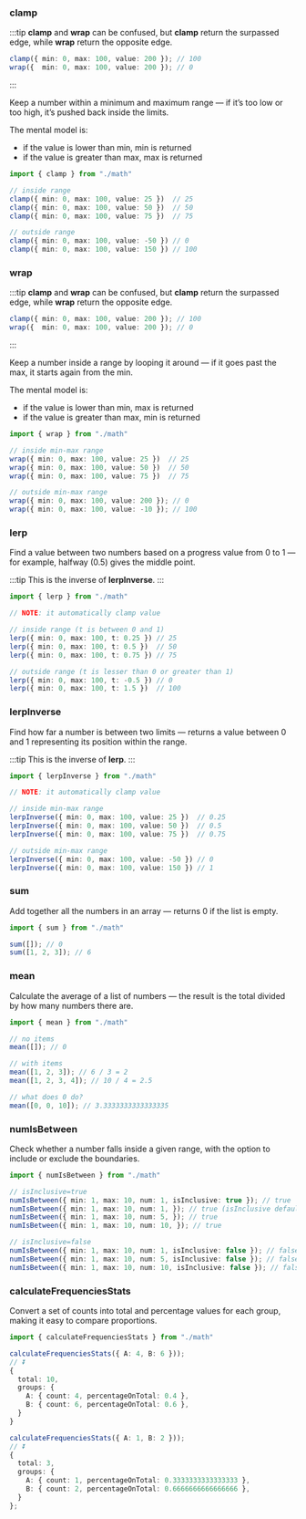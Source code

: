 ### clamp

:::tip
**clamp** and **wrap** can be confused, but **clamp** return the surpassed edge, while **wrap** return the opposite edge.
```ts
clamp({ min: 0, max: 100, value: 200 }); // 100
wrap({  min: 0, max: 100, value: 200 }); // 0
```
:::

Keep a number within a minimum and maximum range — if it’s too low or too high, it’s pushed back inside the limits.


The mental model is: 
- if the value is lower than min, min is returned
- if the value is greater than max, max is returned


```ts
import { clamp } from "./math"

// inside range
clamp({ min: 0, max: 100, value: 25 })  // 25
clamp({ min: 0, max: 100, value: 50 })  // 50
clamp({ min: 0, max: 100, value: 75 })  // 75

// outside range
clamp({ min: 0, max: 100, value: -50 }) // 0
clamp({ min: 0, max: 100, value: 150 }) // 100
```

### wrap

:::tip
**clamp** and **wrap** can be confused, but **clamp** return the surpassed edge, while **wrap** return the opposite edge.
```ts
clamp({ min: 0, max: 100, value: 200 }); // 100
wrap({  min: 0, max: 100, value: 200 }); // 0
```
:::

Keep a number inside a range by looping it around — if it goes past the max, it starts again from the min.  

The mental model is: 
- if the value is lower than min, max is returned
- if the value is greater than max, min is returned

```ts
import { wrap } from "./math"

// inside min-max range
wrap({ min: 0, max: 100, value: 25 })  // 25
wrap({ min: 0, max: 100, value: 50 })  // 50
wrap({ min: 0, max: 100, value: 75 })  // 75

// outside min-max range 
wrap({ min: 0, max: 100, value: 200 }); // 0
wrap({ min: 0, max: 100, value: -10 }); // 100
```

### lerp

Find a value between two numbers based on a progress value from 0 to 1 — for example, halfway (0.5) gives the middle point.

:::tip
This is the inverse of **lerpInverse**.
:::

```ts
import { lerp } from "./math"

// NOTE: it automatically clamp value

// inside range (t is between 0 and 1)
lerp({ min: 0, max: 100, t: 0.25 }) // 25
lerp({ min: 0, max: 100, t: 0.5 })  // 50
lerp({ min: 0, max: 100, t: 0.75 }) // 75

// outside range (t is lesser than 0 or greater than 1)
lerp({ min: 0, max: 100, t: -0.5 }) // 0
lerp({ min: 0, max: 100, t: 1.5 })  // 100
```

### lerpInverse

Find how far a number is between two limits — returns a value between 0 and 1 representing its position within the range.  

:::tip
This is the inverse of **lerp**.
:::

```ts
import { lerpInverse } from "./math"

// NOTE: it automatically clamp value

// inside min-max range
lerpInverse({ min: 0, max: 100, value: 25 })  // 0.25
lerpInverse({ min: 0, max: 100, value: 50 })  // 0.5
lerpInverse({ min: 0, max: 100, value: 75 })  // 0.75

// outside min-max range
lerpInverse({ min: 0, max: 100, value: -50 }) // 0
lerpInverse({ min: 0, max: 100, value: 150 }) // 1
```

### sum

Add together all the numbers in an array — returns 0 if the list is empty.

```ts
import { sum } from "./math"

sum([]); // 0
sum([1, 2, 3]); // 6
```

### mean

Calculate the average of a list of numbers — the result is the total divided by how many numbers there are.

```ts
import { mean } from "./math" 

// no items
mean([]); // 0

// with items
mean([1, 2, 3]); // 6 / 3 = 2
mean([1, 2, 3, 4]); // 10 / 4 = 2.5

// what does 0 do?
mean([0, 0, 10]); // 3.3333333333333335
```

### numIsBetween

Check whether a number falls inside a given range, with the option to include or exclude the boundaries.

```ts
import { numIsBetween } from "./math"

// isInclusive=true
numIsBetween({ min: 1, max: 10, num: 1, isInclusive: true }); // true
numIsBetween({ min: 1, max: 10, num: 1, }); // true (isInclusive defaults to true)
numIsBetween({ min: 1, max: 10, num: 5, }); // true
numIsBetween({ min: 1, max: 10, num: 10, }); // true

// isInclusive=false
numIsBetween({ min: 1, max: 10, num: 1, isInclusive: false }); // false
numIsBetween({ min: 1, max: 10, num: 5, isInclusive: false }); // false
numIsBetween({ min: 1, max: 10, num: 10, isInclusive: false }); // false
```

### calculateFrequenciesStats

Convert a set of counts into total and percentage values for each group, making it easy to compare proportions.

```ts
import { calculateFrequenciesStats } from "./math"

calculateFrequenciesStats({ A: 4, B: 6 }));
// ⏬
{
  total: 10,
  groups: {
    A: { count: 4, percentageOnTotal: 0.4 },
    B: { count: 6, percentageOnTotal: 0.6 },
  }
}

calculateFrequenciesStats({ A: 1, B: 2 }));
// ⏬
{
  total: 3,
  groups: {
    A: { count: 1, percentageOnTotal: 0.3333333333333333 },
    B: { count: 2, percentageOnTotal: 0.6666666666666666 },
  }
};

```
